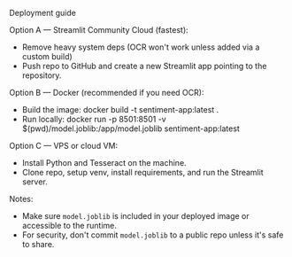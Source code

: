 Deployment guide

Option A — Streamlit Community Cloud (fastest):
- Remove heavy system deps (OCR won't work unless added via a custom build)
- Push repo to GitHub and create a new Streamlit app pointing to the repository.

Option B — Docker (recommended if you need OCR):
- Build the image:
  docker build -t sentiment-app:latest .
- Run locally:
  docker run -p 8501:8501 -v $(pwd)/model.joblib:/app/model.joblib sentiment-app:latest

Option C — VPS or cloud VM:
- Install Python and Tesseract on the machine.
- Clone repo, setup venv, install requirements, and run the Streamlit server.

Notes:
- Make sure `model.joblib` is included in your deployed image or accessible to the runtime.
- For security, don't commit `model.joblib` to a public repo unless it's safe to share.
